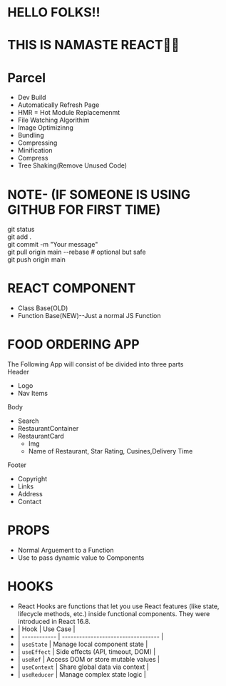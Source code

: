 # HELLO FOLKS!!
# THIS IS NAMASTE REACT🚀🚀

# Parcel
- Dev Build<br>
- Automatically Refresh Page<br>
- HMR = Hot Module Replacemenmt<br>
- File Watching Algorithim<br>
- Image Optimizinng<br>
- Bundling<br>
- Compressing<br>
- Minification<br>
- Compress<br>
- Tree Shaking(Remove Unused Code)<br>

# NOTE- (IF SOMEONE IS USING GITHUB FOR FIRST TIME)

git status<br>
git add .<br>
git commit -m "Your message"<br>
git pull origin main --rebase    # optional but safe<br>
git push origin main<br>

# REACT COMPONENT
- Class Base(OLD)<br>
- Function Base(NEW)--Just a normal JS Function<br>

# FOOD ORDERING APP
The Following App will consist of be divided into three parts<br>
Header<br>
- Logo
- Nav Items<br>

Body<br>
- Search
- RestaurantContainer
- RestaurantCard
  - Img
  - Name of Restaurant, Star Rating, Cusines,Delivery Time<br>

Footer<br>
- Copyright
- Links
- Address
- Contact

# PROPS 
- Normal Arguement to a Function
- Use to pass dynamic value to Components

# HOOKS 
- React Hooks are functions that let you use React features (like state, lifecycle methods, etc.) inside functional components. They were introduced in React 16.8.
- | Hook         | Use Case                           |
- | ------------ | ---------------------------------- |
- | `useState`   | Manage local component state       |
- | `useEffect`  | Side effects (API, timeout, DOM)   |
- | `useRef`     | Access DOM or store mutable values |
- | `useContext` | Share global data via context      |
- | `useReducer` | Manage complex state logic         |
